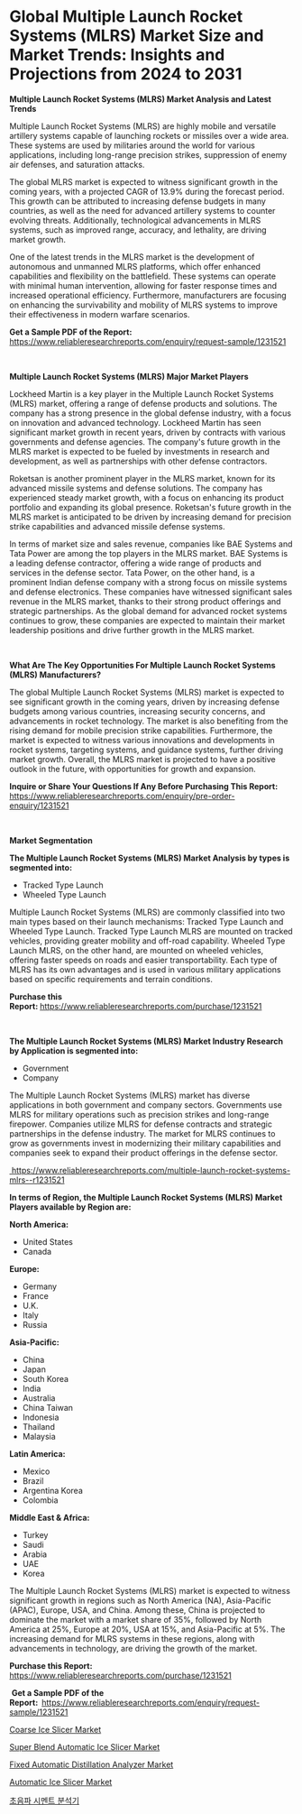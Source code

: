 <p><h1>Global Multiple Launch Rocket Systems (MLRS) Market Size and Market Trends: Insights and Projections from 2024 to 2031</h1></p><p><strong>Multiple Launch Rocket Systems (MLRS) Market Analysis and Latest Trends</strong></p>
<p><p>Multiple Launch Rocket Systems (MLRS) are highly mobile and versatile artillery systems capable of launching rockets or missiles over a wide area. These systems are used by militaries around the world for various applications, including long-range precision strikes, suppression of enemy air defenses, and saturation attacks.</p><p>The global MLRS market is expected to witness significant growth in the coming years, with a projected CAGR of 13.9% during the forecast period. This growth can be attributed to increasing defense budgets in many countries, as well as the need for advanced artillery systems to counter evolving threats. Additionally, technological advancements in MLRS systems, such as improved range, accuracy, and lethality, are driving market growth.</p><p>One of the latest trends in the MLRS market is the development of autonomous and unmanned MLRS platforms, which offer enhanced capabilities and flexibility on the battlefield. These systems can operate with minimal human intervention, allowing for faster response times and increased operational efficiency. Furthermore, manufacturers are focusing on enhancing the survivability and mobility of MLRS systems to improve their effectiveness in modern warfare scenarios.</p></p>
<p><strong>Get a Sample PDF of the Report:&nbsp;</strong> <a href="https://www.reliableresearchreports.com/enquiry/request-sample/1231521">https://www.reliableresearchreports.com/enquiry/request-sample/1231521</a></p>
<p>&nbsp;</p>
<p><strong>Multiple Launch Rocket Systems (MLRS) Major Market Players</strong></p>
<p><p>Lockheed Martin is a key player in the Multiple Launch Rocket Systems (MLRS) market, offering a range of defense products and solutions. The company has a strong presence in the global defense industry, with a focus on innovation and advanced technology. Lockheed Martin has seen significant market growth in recent years, driven by contracts with various governments and defense agencies. The company's future growth in the MLRS market is expected to be fueled by investments in research and development, as well as partnerships with other defense contractors.</p><p>Roketsan is another prominent player in the MLRS market, known for its advanced missile systems and defense solutions. The company has experienced steady market growth, with a focus on enhancing its product portfolio and expanding its global presence. Roketsan's future growth in the MLRS market is anticipated to be driven by increasing demand for precision strike capabilities and advanced missile defense systems.</p><p>In terms of market size and sales revenue, companies like BAE Systems and Tata Power are among the top players in the MLRS market. BAE Systems is a leading defense contractor, offering a wide range of products and services in the defense sector. Tata Power, on the other hand, is a prominent Indian defense company with a strong focus on missile systems and defense electronics. These companies have witnessed significant sales revenue in the MLRS market, thanks to their strong product offerings and strategic partnerships. As the global demand for advanced rocket systems continues to grow, these companies are expected to maintain their market leadership positions and drive further growth in the MLRS market.</p></p>
<p>&nbsp;</p>
<p><strong>What Are The Key Opportunities For Multiple Launch Rocket Systems (MLRS) Manufacturers?</strong></p>
<p><p>The global Multiple Launch Rocket Systems (MLRS) market is expected to see significant growth in the coming years, driven by increasing defense budgets among various countries, increasing security concerns, and advancements in rocket technology. The market is also benefiting from the rising demand for mobile precision strike capabilities. Furthermore, the market is expected to witness various innovations and developments in rocket systems, targeting systems, and guidance systems, further driving market growth. Overall, the MLRS market is projected to have a positive outlook in the future, with opportunities for growth and expansion.</p></p>
<p><strong>Inquire or Share Your Questions If Any Before Purchasing This Report:</strong> <a href="https://www.reliableresearchreports.com/enquiry/pre-order-enquiry/1231521">https://www.reliableresearchreports.com/enquiry/pre-order-enquiry/1231521</a></p>
<p>&nbsp;</p>
<p><strong>Market Segmentation</strong></p>
<p><strong>The Multiple Launch Rocket Systems (MLRS) Market Analysis by types is segmented into:</strong></p>
<p><ul><li>Tracked Type Launch</li><li>Wheeled Type Launch</li></ul></p>
<p><p>Multiple Launch Rocket Systems (MLRS) are commonly classified into two main types based on their launch mechanisms: Tracked Type Launch and Wheeled Type Launch. Tracked Type Launch MLRS are mounted on tracked vehicles, providing greater mobility and off-road capability. Wheeled Type Launch MLRS, on the other hand, are mounted on wheeled vehicles, offering faster speeds on roads and easier transportability. Each type of MLRS has its own advantages and is used in various military applications based on specific requirements and terrain conditions.</p></p>
<p><strong>Purchase this Report:&nbsp;</strong><a href="https://www.reliableresearchreports.com/purchase/1231521">https://www.reliableresearchreports.com/purchase/1231521</a></p>
<p>&nbsp;</p>
<p><strong>The Multiple Launch Rocket Systems (MLRS) Market Industry Research by Application is segmented into:</strong></p>
<p><ul><li>Government</li><li>Company</li></ul></p>
<p><p>The Multiple Launch Rocket Systems (MLRS) market has diverse applications in both government and company sectors. Governments use MLRS for military operations such as precision strikes and long-range firepower. Companies utilize MLRS for defense contracts and strategic partnerships in the defense industry. The market for MLRS continues to grow as governments invest in modernizing their military capabilities and companies seek to expand their product offerings in the defense sector.</p></p>
<p><a href="https://www.reliableresearchreports.com/multiple-launch-rocket-systems-mlrs--r1231521">&nbsp;https://www.reliableresearchreports.com/multiple-launch-rocket-systems-mlrs--r1231521</a></p>
<p><strong>In terms of Region, the Multiple Launch Rocket Systems (MLRS) Market Players available by Region are:</strong></p>
<p>
    <p> <strong> North America: </strong>
        <ul>
            <li>United States</li>
            <li>Canada</li>
        </ul>
        </p> 
    <p> <strong> Europe: </strong>
        <ul>
            <li>Germany</li>
            <li>France</li>
            <li>U.K.</li>
            <li>Italy</li>
            <li>Russia</li>
        </ul>
        </p> 
    <p> <strong> Asia-Pacific: </strong>
        <ul>
            <li>China</li>
            <li>Japan</li>
            <li>South Korea</li>
            <li>India</li>
            <li>Australia</li>
            <li>China Taiwan</li>
            <li>Indonesia</li>
            <li>Thailand</li>
            <li>Malaysia</li>
        </ul>
        </p> 
    <p> <strong> Latin America: </strong>
        <ul>
            <li>Mexico</li>
            <li>Brazil</li>
            <li>Argentina Korea</li>
            <li>Colombia</li>
        </ul>
        </p> 
    <p> <strong> Middle East & Africa: </strong>
        <ul>
            <li>Turkey</li>
            <li>Saudi</li>
            <li>Arabia</li>
            <li>UAE</li>
            <li>Korea</li>
        </ul>
    </p>
    </p>
<p><p>The Multiple Launch Rocket Systems (MLRS) market is expected to witness significant growth in regions such as North America (NA), Asia-Pacific (APAC), Europe, USA, and China. Among these, China is projected to dominate the market with a market share of 35%, followed by North America at 25%, Europe at 20%, USA at 15%, and Asia-Pacific at 5%. The increasing demand for MLRS systems in these regions, along with advancements in technology, are driving the growth of the market.</p></p>
<p><strong>Purchase this Report: </strong><a href="https://www.reliableresearchreports.com/purchase/1231521">https://www.reliableresearchreports.com/purchase/1231521</a></p>
<p>&nbsp;<strong>Get a Sample PDF of the Report:&nbsp;&nbsp;</strong><a href="https://www.reliableresearchreports.com/enquiry/request-sample/1231521">https://www.reliableresearchreports.com/enquiry/request-sample/1231521</a></p>
<p><strong></strong></p>
<p><p><a href="https://github.com/EveKerluke2023/Market-Research-Report-List-2/blob/main/coarse-ice-slicer-market.md">Coarse Ice Slicer Market</a></p><p><a href="https://github.com/angeliabkratze/Market-Research-Report-List-2/blob/main/super-blend-automatic-ice-slicer-market.md">Super Blend Automatic Ice Slicer Market</a></p><p><a href="https://github.com/brentleyjimmiealvaradoz4l1rea/Market-Research-Report-List-3/blob/main/fixed-automatic-distillation-analyzer-market.md">Fixed Automatic Distillation Analyzer Market</a></p><p><a href="https://github.com/Angelnienowdseej3e45z3p8c/Market-Research-Report-List-3/blob/main/automatic-ice-slicer-market.md">Automatic Ice Slicer Market</a></p><p><a href="https://github.com/marufmohassin05/Market-Research-Report-List-2/blob/main/707470170336.md">초음파 시멘트 분석기</a></p></p>